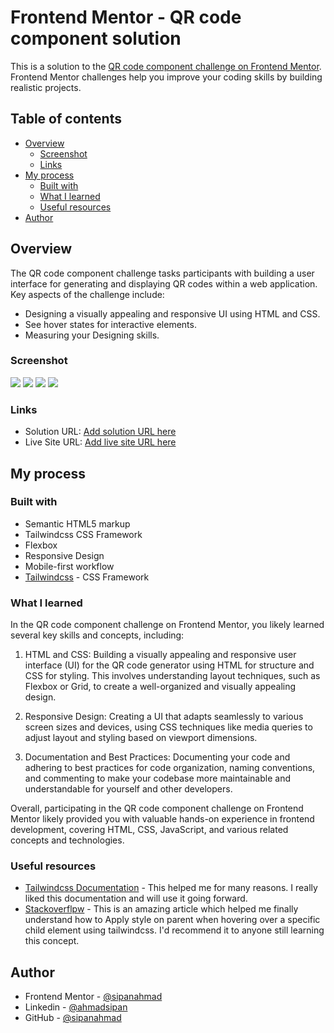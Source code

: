 # Frontend Mentor - QR code component solution

This is a solution to the [QR code component challenge on Frontend Mentor](https://www.frontendmentor.io/challenges/qr-code-component-iux_sIO_H). Frontend Mentor challenges help you improve your coding skills by building realistic projects. 

## Table of contents

- [Overview](#overview)
  - [Screenshot](#screenshot)
  - [Links](#links)
- [My process](#my-process)
  - [Built with](#built-with)
  - [What I learned](#what-i-learned)
  - [Useful resources](#useful-resources)
- [Author](#author)

## Overview
The QR code component challenge tasks participants with building a user interface for generating and displaying QR codes within a web application. Key aspects of the challenge include:

   - Designing a visually appealing and responsive UI using HTML and CSS.
   - See hover states for interactive elements.
   - Measuring your Designing skills.

### Screenshot

![](./screenshots/desktop-design.png)
![](./screenshots/desktop-design-hover.png)
![](./screenshots/mobile-design.png)
![](./screenshots/mobile-design-hover.png)

### Links

- Solution URL: [Add solution URL here](https://your-solution-url.com)
- Live Site URL: [Add live site URL here](https://your-live-site-url.com)

## My process

### Built with

- Semantic HTML5 markup
- Tailwindcss CSS Framework
- Flexbox
- Responsive Design
- Mobile-first workflow
- [Tailwindcss](https://tailwindcss.com/) - CSS Framework


### What I learned

In the QR code component challenge on Frontend Mentor, you likely learned several key skills and concepts, including:

1. HTML and CSS: Building a visually appealing and responsive user interface (UI) for the QR code generator using HTML for structure and CSS for styling. This involves understanding layout techniques, such as Flexbox or Grid, to create a well-organized and visually appealing design.

   
2. Responsive Design: Creating a UI that adapts seamlessly to various screen sizes and devices, using CSS techniques like media queries to adjust layout and styling based on viewport dimensions.

3. Documentation and Best Practices: Documenting your code and adhering to best practices for code organization, naming conventions, and commenting to make your codebase more maintainable and understandable for yourself and other developers.

Overall, participating in the QR code component challenge on Frontend Mentor likely provided you with valuable hands-on experience in frontend development, covering HTML, CSS, JavaScript, and various related concepts and technologies.

### Useful resources

- [Tailwindcss Documentation](https://tailwindcss.com/docs/installation) - This helped me for many reasons. I really liked this documentation and will use it going forward.
- [Stackoverflpw](https://stackoverflow.com/questions/67891200/apply-style-on-parent-when-hovering-over-a-specific-child-element-using-tailwind) - This is an amazing article which helped me finally understand how to Apply style on parent when hovering over a specific child element using tailwindcss. I'd recommend it to anyone still learning this concept.

## Author

- Frontend Mentor - [@sipanahmad](https://www.frontendmentor.io/profile/sipanahmad)
- Linkedin - [@ahmadsipan](https://www.linkedin.com/in/ahmadsipan/)
- GitHub - [@sipanahmad](https://github.com/sipanahmad)

